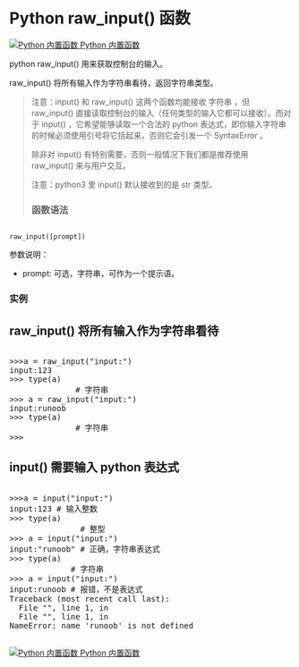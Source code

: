 Python raw\_input() 函数
======================

 [![Python 内置函数](../images/up.gif)
 Python 内置函数](python-built-in-functions.html)


 python raw\_input() 用来获取控制台的输入。

 raw\_input() 将所有输入作为字符串看待，返回字符串类型。

 
>  注意：input() 和 raw\_input() 这两个函数均能接收 字符串 ，但 raw\_input() 直接读取控制台的输入（任何类型的输入它都可以接收）。而对于 input() ，它希望能够读取一个合法的 python 表达式，即你输入字符串的时候必须使用引号将它括起来，否则它会引发一个 SyntaxError 。
> 
>  除非对 input() 有特别需要，否则一般情况下我们都是推荐使用 raw\_input() 来与用户交互。
> 
>  注意：python3 里 input() 默认接收到的是 str 类型。
> 
>  ### 函数语法

 
```

raw_input([prompt])

```

  参数说明：

 * prompt: 可选，字符串，可作为一个提示语。
  ### 实例

  raw\_input() 将所有输入作为字符串看待
-------------------------

 <pre>

>>>a = raw_input("input:")
input:123
>>> type(a)
<type 'str'>              # 字符串
>>> a = raw_input("input:")
input:runoob
>>> type(a)
<type 'str'>              # 字符串
>>>
</pre>

  input() 需要输入 python 表达式
-----------------------

 <pre>

>>>a = input("input:")
input:123 # 输入整数
>>> type(a)
<type 'int'>               # 整型
>>> a = input("input:")
input:"runoob" # 正确，字符串表达式
>>> type(a)
<type 'str'>             # 字符串
>>> a = input("input:")
input:runoob # 报错，不是表达式
Traceback (most recent call last):
  File "<stdin>", line 1, in <module>
  File "<string>", line 1, in <module>
NameError: name 'runoob' is not defined
<type 'str'>
</pre>

 [![Python 内置函数](../images/up.gif)
 Python 内置函数](python-built-in-functions.html)


